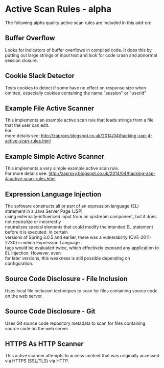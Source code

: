 # Active Scan Rules - alpha #
The following alpha quality active scan rules are included in this add-on:
## Buffer Overflow ##
Looks for indicators of buffer overflows in complied code. It does this by putting out large strings
of input text and look for code crash and abnormal session closure.
## Cookie Slack Detector ##
Tests cookies to detect if some have no effect on response size when omitted, especially cookies containing
the name "session" or "userid"
## Example File Active Scanner ##
This implements an example active scan rule that loads strings from a file that the user can edit.<br>For<br>
more details see: <a href='http://zaproxy.blogspot.co.uk/2014/04/hacking-zap-4-active-scan-rules.html'>http://zaproxy.blogspot.co.uk/2014/04/hacking-zap-4-active-scan-rules.html</a>
<h2>Example Simple Active Scanner</h2>
This implements a very simple example active scan rule.<br>For more details see: <a href='http://zaproxy.blogspot.co.uk/2014/04/hacking-zap-4-active-scan-rules.html'>http://zaproxy.blogspot.co.uk/2014/04/hacking-zap-4-active-scan-rules.html</a>
<h2>Expression Language Injection</h2>
The software constructs all or part of an expression language (EL) statement in a Java Server Page (JSP)<br>
using externally-influenced input from an upstream component, but it does not neutralize or incorrectly<br>
neutralizes special elements that could modify the intended EL statement before it is executed. In certain<br>
versions of Spring 3.0.5 and earlier, there was a vulnerability (CVE-2011-2730) in which Expression Language<br>
tags would be evaluated twice, which effectively exposed any application to EL injection. However, even<br>
for later versions, this weakness is still possible depending on configuration.<br>
<h2>Source Code Disclosure - File Inclusion</h2>
Uses local file inclusion techniques to scan for files containing source code on the web server.<br>
<h2>Source Code Disclosure - Git</h2>
Uses Git source code repository metadata to scan for files containing source code on the web server.<br>
<h2>HTTPS As HTTP Scanner</h2>
This active scanner attempts to access content that was originally accessed via HTTPS (SSL/TLS) via HTTP.